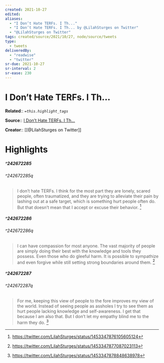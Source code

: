 ```yaml
---
created: 2021-10-27
edited:
aliases:
  - "I Don’t Hate TERFs. I Th..."
  - "I Don’t Hate TERFs. I Th... by @LilahSturges on Twitter"
  - "@LilahSturges on Twitter"
tags: created/source/2021/10/27, node/source/tweets
type: 
  - tweets
deliveredBy: 
  - "readwise"
  - "twitter"
sr-due: 2021-10-27
sr-interval: 2
sr-ease: 230
---
```

# I Don’t Hate TERFs. I Th...

**Related**:: 
*`=this.highlight_tags`*

**Source**:: [I Don’t Hate TERFs. I Th...](https://twitter.com/LilahSturges/status/1453347876105605124)

**Creator**:: [[@LilahSturges on Twitter]]

# Highlights
##### ^242672285

  


###### ^242672285q

> I don’t hate TERFs. I think for the most part they are lonely, scared people, often traumatized, and they are trying to alleviate their pain by lashing out at a safe target, which is something hurt people often do. But that doesn’t mean that I accept or excuse their behavior. 
  [^242672285]

[^242672285]: https://twitter.com/LilahSturges/status/1453347876105605124

##### ^242672286

  


###### ^242672286q

> I can have compassion for most anyone. The vast majority of people are simply doing their best with the knowledge and tools they possess. Even those who do gleeful harm. It is possible to sympathize and even forgive while still setting strong boundaries around them. 
  [^242672286]

[^242672286]: https://twitter.com/LilahSturges/status/1453347877087023113

##### ^242672287

  


###### ^242672287q

> For me, keeping this view of people to the fore improves my view of the world. Instead of seeing people as assholes I try to see them as hurt people lacking knowledge and self-awareness. I get that because I am also that. But I don’t let my empathy blind me to the harm they do. 
  [^242672287]

[^242672287]: https://twitter.com/LilahSturges/status/1453347878848638978

